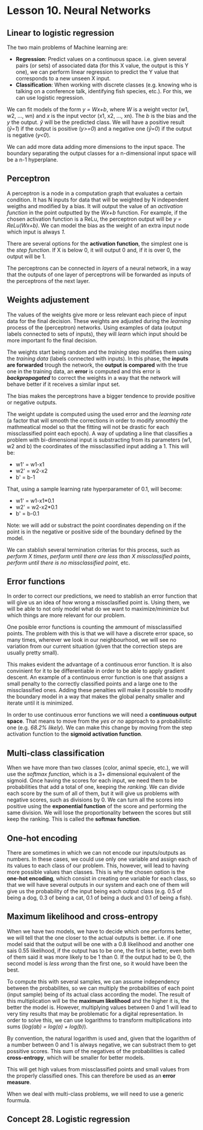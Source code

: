 # Lesson 10. Neural Networks

## Linear to logistic regression

The two main problems of Machine learning are:
- **Regression**: Predict values on a continuous space. i.e. given several pairs (or sets) of associated data (for this X value, the output is this Y one), we can perform linear regression to predict the Y value that corresponds to a new unseen X input.
- **Classification**: When working with discrete classes (e.g. knowing who is talking on a conference talk, identifying fish species, etc.). For this, we can use logistic regression.


We can fit models of the form *y = Wx+b*, where *W* is a weight vector (w1, w2, ..., wn) and *x* is the input vector (x1, x2, ..., xn). The *b* is the bias and the *y* the output. *ŷ* will be the predicted class. We will have a positive result (*ŷ=1*) if the output is positive (*y>=0*) and a negative one (*ŷ=0*) if the output is negative (*y<0*).

We can add more data adding more dimensions to the input space. The boundary separating the output classes for a n-dimensional input space will be a n-1 hyperplane.


## Perceptron

A perceptron is a node in a computation graph that evaluates a certain condition. It has N inputs for data that will be weighted by N independent weigths and modified by a bias. It will output the value of an *activation function* in the point outputted by the *Wx+b* function. For example, if the chosen activation function is a ReLu, the perceptron output will be *y = ReLu(Wx+b)*. We can model the bias as the weight of an extra input node which input is always *1*.

There are several options for the **activation function**, the simplest one is the *step function*. If X is below 0, it will output 0 and, if it is over 0, the output will be 1.

The perceptrons can be connected in *layers* of a neural network, in a way that the outputs of one layer of perceptrons will be forwarded as inputs of the perceptrons of the next layer.


## Weights adjustement

The values of the weights give more or less relevant each piece of input data for the final decision. These weights are adjusted during the *learning* process of the (perceptron) networks. Using examples of data (output labels connected to sets of inputs), they will *learn* which input should be more important fo the final decision.

The weights start being random and the *training* step modifies them using the *training data* (labels connected with inputs). In this phase, the **inputs are forwarded** trough the network, the **output is compared** with the true one in the training data, an **error** is computed and this error is ***backpropagated*** to correct the weights in a way that the network will behave better if it receives a similar input set.

The bias makes the perceptrons have a bigger tendence to provide positive or negative outputs.

The weight update is computed using the used error and the *learning rate* (a factor that will smooth the corrections in order to modify smoothly the mathmeatical model so that the fitting will not be drastic for each missclassified point each epoch). A way of updating a line that classifies a problem with bi-dimensional input is substracting from its parameters (w1, w2 and b) the coordinates of the missclassified input adding a 1. This will be:

- w1' = w1-x1
- w2' = w2-x2
- b' = b-1

That, using a sample learning rate hyperparameter of 0.1, will become:

- w1' = w1-x1*0.1
- w2' = w2-x2*0.1
- b' = b-0.1

Note: we will add or substract the point coordinates depending on if the point is in the negative or positive side of the boundary defined by the model.

We can stablish several termination criterias for this process, such as *perform X times*, *perform until there are less than X missclassified points*, *perform until there is no missclassified point*, etc.


## Error functions

In order to correct our predictions, we need to stablish an error function that will give us an idea of how wrong a missclasified point is. Using them, we will be able to not only model what do we want to maximize/minimize but which things are more relevant for our problem.

One posible error functions is counting the ammount of missclassified points. The problem with this is that we will have a discrete error space, so many times, wherever we look in our neighbourhood, we will see no variation from our current situation (given that the correction steps are usually pretty small).

This makes evident the advantage of a continuous error function. It is also convinient for it to be differentiable in order to be able to apply gradient descent. An example of a continuous error function is one that assigns a small penalty to the correctly classified points and a large one to the missclassified ones. Adding these penalties will make it possible to modify the boundary model in a way that makes the global penalty smaller and iterate until it is minimized.

In order to use continuous error functions we will need a **continuous output space**. That means to move from the *yes or no* approach to a probabilistic one (e.g. *68.2% likely*). We can make this change by moving from the step activation function to the **sigmoid activation function**.


## Multi-class classification

When we have more than two classes (color, animal specie, etc.), we will use the *softmax function*, which is a 3+ dimensional equivalent of the sigmoid. Once having the scores for each input, we need them to be probabilities that add a total of one, keeping the *ranking*. We can divide each score by the sum of all of them, but it will give us problems with negative scores, such as divisions by 0. We can turn all the scores into positive using the **exponential function** of the score and performing the same division. We will lose the proportionality between the scores but still keep the ranking. This is called the **softmax function**.


## One-hot encoding

There are sometimes in which we can not encode our inputs/outputs as numbers. In these cases, we could use only one variable and assign each of its values to each class of our problem. This, however, will lead to having more possible values than classes. This is why the chosen option is the **one-hot encoding**, which consist in creating one variable for each class, so that we will have several outputs in our system and each one of them will give us the probability of the input being each output class (e.g. 0.5 of being a dog, 0.3 of being a cat, 0.1 of being a duck and 0.1 of being a fish).


## Maximum likelihood and cross-entropy

When we have two models, we have to decide which one performs better, we will tell that the one closer to the actual outputs is better. i.e. if one model said that the output will be one with a 0.8 likelihood and another one sais 0.55 likelihood, if the output has to be one, the first is better, even both of them said it was more likely to be 1 than 0. If the output had to be 0, the second model is *less wrong* than the first one, so it would have been the best.

To compute this with several samples, we can assume independency between the probabilites, so we can multiply the probabilities of each point (input sample) being of its actual class according the model. The result of this multiplication will be the **maximum likelihood** and the higher it is, the better the model is. However, multiplying values between 0 and 1 will lead to very tiny results that may be problematic for a digital representation. In order to solve this, we can use logarithms to transform multiplications into sums (*log(ab) = log(a) + log(b)*).

By convention, the natural logarithm is used and, given that the logarithm of a number between 0 and 1 is always negative, we can substract them to get possitive scores. This sum of the negatives of the probabilities is called **cross-entropy**, which will be smaller for better models.

This will get high values from missclassified points and small values from the properly classified ones. This can therefore be used as an **error measure**.

When we deal with multi-class problems, we will need to use a generic fourmula.


## Concept 28. Logistic regression




